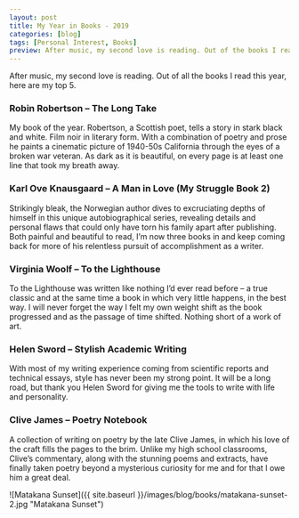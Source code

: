 ```yaml
---
layout: post
title: My Year in Books - 2019
categories: [blog]
tags: [Personal Interest, Books]
preview: After music, my second love is reading. Out of the books I read this year, here are my top 5.
---
```


After music, my second love is reading. Out of all the books I read this year, here are my top 5.

### Robin Robertson – The Long Take
My book of the year. Robertson, a Scottish poet, tells a story in stark black and white. Film noir in literary form. With a combination of poetry and prose he paints a cinematic picture of 1940-50s California through the eyes of a broken war veteran. As dark as it is beautiful, on every page is at least one line that took my breath away.

### Karl Ove Knausgaard – A Man in Love (My Struggle Book 2)
Strikingly bleak, the Norwegian author dives to excruciating depths of himself in this unique autobiographical series, revealing details and personal flaws that could only have torn his family apart after publishing. Both painful and beautiful to read, I’m now three books in and keep coming back for more of his relentless pursuit of accomplishment as a writer.

### Virginia Woolf – To the Lighthouse
To the Lighthouse was written like nothing I’d ever read before – a true classic and at the same time a book in which very little happens, in the best way. I will never forget the way I felt my own weight shift as the book progressed and as the passage of time shifted. Nothing short of a work of art.

### Helen Sword – Stylish Academic Writing
With most of my writing experience coming from scientific reports and technical essays, style has never been my strong point. It will be a long road, but thank you Helen Sword for giving me the tools to write with life and personality.

### Clive James – Poetry Notebook
A collection of writing on poetry by the late Clive James, in which his love of the craft fills the pages to the brim. Unlike my high school classrooms, Clive’s commentary, along with the stunning poems and extracts, have finally taken poetry beyond a mysterious curiosity for me and for that I owe him a great deal.

![Matakana Sunset]({{ site.baseurl }}/images/blog/books/matakana-sunset-2.jpg "Matakana Sunset")